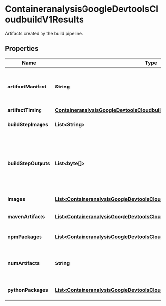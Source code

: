 

# ContaineranalysisGoogleDevtoolsCloudbuildV1Results

Artifacts created by the build pipeline.

## Properties

| Name | Type | Description | Notes |
|------------ | ------------- | ------------- | -------------|
|**artifactManifest** | **String** | Path to the artifact manifest for non-container artifacts uploaded to Cloud Storage. Only populated when artifacts are uploaded to Cloud Storage. |  [optional] |
|**artifactTiming** | [**ContaineranalysisGoogleDevtoolsCloudbuildV1TimeSpan**](ContaineranalysisGoogleDevtoolsCloudbuildV1TimeSpan.md) |  |  [optional] |
|**buildStepImages** | **List&lt;String&gt;** | List of build step digests, in the order corresponding to build step indices. |  [optional] |
|**buildStepOutputs** | **List&lt;byte[]&gt;** | List of build step outputs, produced by builder images, in the order corresponding to build step indices. [Cloud Builders](https://cloud.google.com/cloud-build/docs/cloud-builders) can produce this output by writing to &#x60;$BUILDER_OUTPUT/output&#x60;. Only the first 4KB of data is stored. |  [optional] |
|**images** | [**List&lt;ContaineranalysisGoogleDevtoolsCloudbuildV1BuiltImage&gt;**](ContaineranalysisGoogleDevtoolsCloudbuildV1BuiltImage.md) | Container images that were built as a part of the build. |  [optional] |
|**mavenArtifacts** | [**List&lt;ContaineranalysisGoogleDevtoolsCloudbuildV1UploadedMavenArtifact&gt;**](ContaineranalysisGoogleDevtoolsCloudbuildV1UploadedMavenArtifact.md) | Maven artifacts uploaded to Artifact Registry at the end of the build. |  [optional] |
|**npmPackages** | [**List&lt;ContaineranalysisGoogleDevtoolsCloudbuildV1UploadedNpmPackage&gt;**](ContaineranalysisGoogleDevtoolsCloudbuildV1UploadedNpmPackage.md) | Npm packages uploaded to Artifact Registry at the end of the build. |  [optional] |
|**numArtifacts** | **String** | Number of non-container artifacts uploaded to Cloud Storage. Only populated when artifacts are uploaded to Cloud Storage. |  [optional] |
|**pythonPackages** | [**List&lt;ContaineranalysisGoogleDevtoolsCloudbuildV1UploadedPythonPackage&gt;**](ContaineranalysisGoogleDevtoolsCloudbuildV1UploadedPythonPackage.md) | Python artifacts uploaded to Artifact Registry at the end of the build. |  [optional] |



